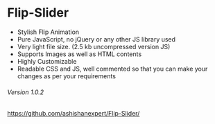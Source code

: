 Flip-Slider
===========

- Stylish Flip Animation
- Pure JavaScript, no jQuery or any other JS library used
- Very light file size. (2.5 kb uncompressed version JS)
- Supports Images as well as HTML contents
- Highly Customizable
- Readable CSS and JS, well commented so that you can make your changes as per your requirements

###### Version 1.0.2
https://github.com/ashishanexpert/Flip-Slider/
